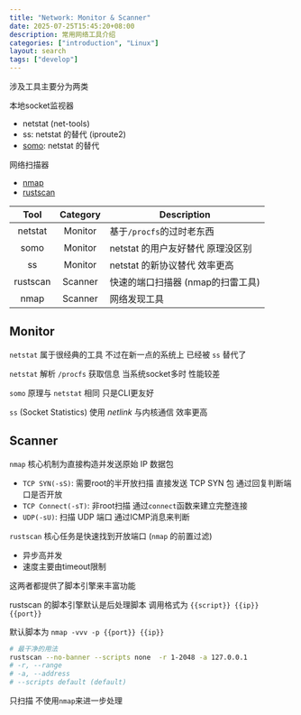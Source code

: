 ```yaml
---
title: "Network: Monitor & Scanner"
date: 2025-07-25T15:45:20+08:00
description: 常用网络工具介绍
categories: ["introduction", "Linux"]
layout: search
tags: ["develop"]
---
```


涉及工具主要分为两类

本地socket监视器
- netstat (net-tools)
- ss: netstat 的替代 (iproute2)
- [somo](https://github.com/theopfr/somo): netstat 的替代

网络扫描器
- [nmap](https://github.com/nmap/nmap)
- [rustscan](https://github.com/bee-san/RustScan)


| Tool | Category | Description |
| :--: | :--: | --- |
| netstat | Monitor | 基于`/procfs`的过时老东西 |
| somo | Monitor | netstat 的用户友好替代  原理没区别 |
| ss | Monitor | netstat 的新协议替代 效率更高 |
| rustscan | Scanner | 快速的端口扫描器 (nmap的扫雷工具) |
| nmap | Scanner | 网络发现工具 |


## Monitor

`netstat` 属于很经典的工具 不过在新一点的系统上 已经被 `ss` 替代了

`netstat` 解析 `/procfs` 获取信息 当系统socket多时 性能较差

`somo` 原理与 `netstat` 相同 只是CLI更友好

`ss` (Socket Statistics) 使用 *netlink* 与内核通信 效率更高



## Scanner

`nmap` 核心机制为直接构造并发送原始 IP 数据包
- `TCP SYN(-sS)`: 需要root的半开放扫描 直接发送 TCP SYN 包 通过回复判断端口是否开放
- `TCP Connect(-sT)`: 非root扫描 通过`connect`函数来建立完整连接
- `UDP(-sU)`: 扫描 UDP 端口 通过ICMP消息来判断


`rustscan` 核心任务是快速找到开放端口 (`nmap` 的前置过滤)
- 异步高并发
- 速度主要由timeout限制

这两者都提供了脚本引擎来丰富功能

rustscan 的脚本引擎默认是后处理脚本 调用格式为 `{{script}} {{ip}} {{port}}`

默认脚本为 `nmap -vvv -p {{port}} {{ip}}`

```bash
# 最干净的用法
rustscan --no-banner --scripts none  -r 1-2048 -a 127.0.0.1
# -r, --range
# -a, --address
# --scripts default (default)
```
只扫描 不使用`nmap`来进一步处理
